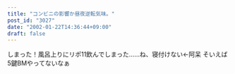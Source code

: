 ```yaml
---
title: "コンビニの影響か昼夜逆転気味。"
post_id: "3027"
date: "2002-01-22T14:36:44+09:00"
draft: false
---
```



しまった！風呂上りにリポ11飲んでしまった……ね、寝付けない←阿呆 そいえば5鍵BMやってないなぁ
